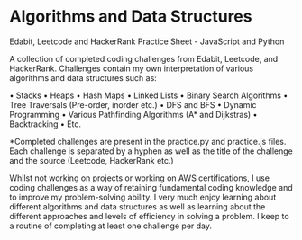 # Algorithms and Data Structures

Edabit, Leetcode and HackerRank Practice Sheet - JavaScript and Python

A collection of completed coding challenges from Edabit, Leetcode, and HackerRank. Challenges contain my own interpretation of various algorithms and data structures such as:

•	Stacks
•	Heaps
•	Hash Maps
•	Linked Lists
•	Binary Search Algorithms
•	Tree Traversals (Pre-order,  inorder etc.)
•	DFS and BFS
•	Dynamic Programming
•	Various Pathfinding Algorithms (A* and Dijkstras)
•	Backtracking
•	Etc.

*Completed challenges are present in the practice.py and practice.js files. Each challenge is separated by a hyphen as well as the title of the challenge and the source (Leetcode, HackerRank etc.)

Whilst not working on projects or working on AWS certifications, I use coding challenges as a way of retaining fundamental coding knowledge and to improve my problem-solving ability. I very much enjoy learning about different algorithms and data structures as well as learning about the different approaches and levels of efficiency in solving a problem. I keep to a routine of completing at least one challenge per day. 
